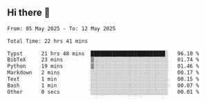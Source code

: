 ## Hi there 👋

<!--
**thethepai/thethepai** is a ✨ _special_ ✨ repository because its `README.md` (this file) appears on your GitHub profile.

Here are some ideas to get you started:

- 🔭 I’m currently working on ...
- 🌱 I’m currently learning ...
- 👯 I’m looking to collaborate on ...
- 🤔 I’m looking for help with ...
- 💬 Ask me about ...
- 📫 How to reach me: ...
- 😄 Pronouns: ...
- ⚡ Fun fact: ...
-->

<!--START_SECTION:waka-->

```txt
From: 05 May 2025 - To: 12 May 2025

Total Time: 22 hrs 41 mins

Typst      21 hrs 48 mins  ████████████████████████░   96.10 %
BibTeX     23 mins         ▒░░░░░░░░░░░░░░░░░░░░░░░░   01.74 %
Python     19 mins         ▒░░░░░░░░░░░░░░░░░░░░░░░░   01.46 %
Markdown   2 mins          ░░░░░░░░░░░░░░░░░░░░░░░░░   00.17 %
Text       1 min           ░░░░░░░░░░░░░░░░░░░░░░░░░   00.15 %
Bash       1 min           ░░░░░░░░░░░░░░░░░░░░░░░░░   00.07 %
Other      0 secs          ░░░░░░░░░░░░░░░░░░░░░░░░░   00.01 %
```

<!--END_SECTION:waka-->
